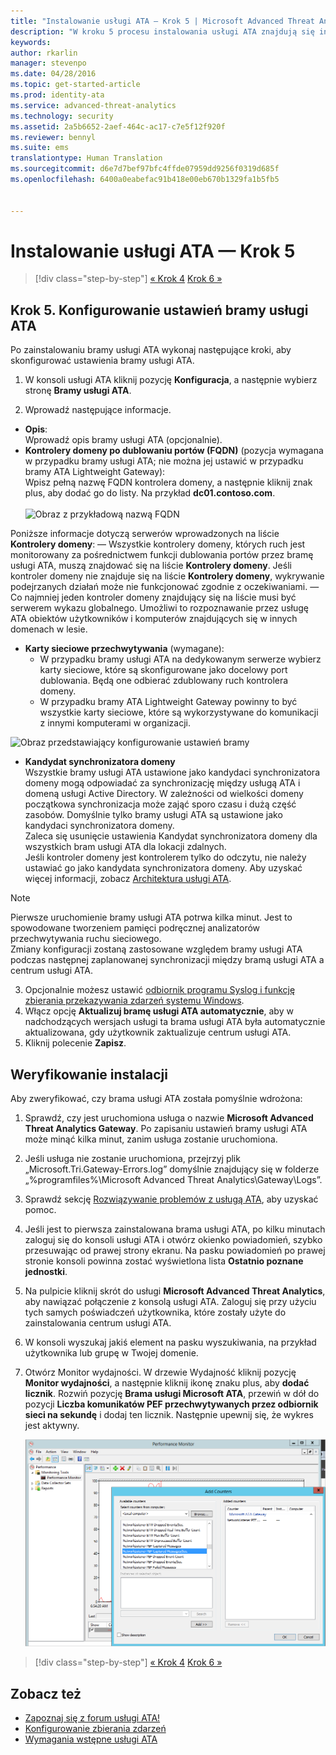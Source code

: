 ```yaml
---
title: "Instalowanie usługi ATA — Krok 5 | Microsoft Advanced Threat Analytics"
description: "W kroku 5 procesu instalowania usługi ATA znajdują się informacje ułatwiające skonfigurowanie ustawień bramy usługi ATA."
keywords: 
author: rkarlin
manager: stevenpo
ms.date: 04/28/2016
ms.topic: get-started-article
ms.prod: identity-ata
ms.service: advanced-threat-analytics
ms.technology: security
ms.assetid: 2a5b6652-2aef-464c-ac17-c7e5f12f920f
ms.reviewer: bennyl
ms.suite: ems
translationtype: Human Translation
ms.sourcegitcommit: d6e7d7bef97bfc4ffde07959dd9256f0319d685f
ms.openlocfilehash: 6400a0eabefac91b418e00eb670b1329fa1b5fb5


---
```


# Instalowanie usługi ATA — Krok 5

>[!div class="step-by-step"]
[« Krok 4](install-ata-step4.md)
[Krok 6 »](install-ata-step6.md)


## Krok 5. Konfigurowanie ustawień bramy usługi ATA
Po zainstalowaniu bramy usługi ATA wykonaj następujące kroki, aby skonfigurować ustawienia bramy usługi ATA.

1.  W konsoli usługi ATA kliknij pozycję **Konfiguracja**, a następnie wybierz stronę **Bramy usługi ATA**.

2.  Wprowadź następujące informacje.

  - **Opis**: <br>Wprowadź opis bramy usługi ATA (opcjonalnie).
  - **Kontrolery domeny po dublowaniu portów (FQDN)** (pozycja wymagana w przypadku bramy usługi ATA; nie można jej ustawić w przypadku bramy ATA Lightweight Gateway): <br>Wpisz pełną nazwę FQDN kontrolera domeny, a następnie kliknij znak plus, aby dodać go do listy. Na przykład **dc01.contoso.com**.<br /><br />![Obraz z przykładową nazwą FQDN](media/ATAGWDomainController.png)

Poniższe informacje dotyczą serwerów wprowadzonych na liście **Kontrolery domeny**: — Wszystkie kontrolery domeny, których ruch jest monitorowany za pośrednictwem funkcji dublowania portów przez bramę usługi ATA, muszą znajdować się na liście **Kontrolery domeny**. Jeśli kontroler domeny nie znajduje się na liście **Kontrolery domeny**, wykrywanie podejrzanych działań może nie funkcjonować zgodnie z oczekiwaniami.
— Co najmniej jeden kontroler domeny znajdujący się na liście musi być serwerem wykazu globalnego. Umożliwi to rozpoznawanie przez usługę ATA obiektów użytkowników i komputerów znajdujących się w innych domenach w lesie.

 - **Karty sieciowe przechwytywania** (wymagane):<br>
     - W przypadku bramy usługi ATA na dedykowanym serwerze wybierz karty sieciowe, które są skonfigurowane jako docelowy port dublowania. Będą one odbierać zdublowany ruch kontrolera domeny.
     - W przypadku bramy ATA Lightweight Gateway powinny to być wszystkie karty sieciowe, które są wykorzystywane do komunikacji z innymi komputerami w organizacji.

![Obraz przedstawiający konfigurowanie ustawień bramy](media/ATA-Config-GW-Settings.jpg)

 - **Kandydat synchronizatora domeny**<br>
Wszystkie bramy usługi ATA ustawione jako kandydaci synchronizatora domeny mogą odpowiadać za synchronizację między usługą ATA i domeną usługi Active Directory. W zależności od wielkości domeny początkowa synchronizacja może zająć sporo czasu i dużą część zasobów. Domyślnie tylko bramy usługi ATA są ustawione jako kandydaci synchronizatora domeny. <br>Zaleca się usunięcie ustawienia Kandydat synchronizatora domeny dla wszystkich bram usługi ATA dla lokacji zdalnych.<br>Jeśli kontroler domeny jest kontrolerem tylko do odczytu, nie należy ustawiać go jako kandydata synchronizatora domeny. Aby uzyskać więcej informacji, zobacz [Architektura usługi ATA](/advanced-threat-analytics/plan-design/ata-architecture#ata-lightweight-gateway-features).

> [!NOTE] 
> Pierwsze uruchomienie bramy usługi ATA potrwa kilka minut. Jest to spowodowane tworzeniem pamięci podręcznej analizatorów przechwytywania ruchu sieciowego.<br>
> Zmiany konfiguracji zostaną zastosowane względem bramy usługi ATA podczas następnej zaplanowanej synchronizacji między bramą usługi ATA a centrum usługi ATA.



    

3. Opcjonalnie możesz ustawić [odbiornik programu Syslog i funkcję zbierania przekazywania zdarzeń systemu Windows](configure-event-collection.md). 
4. Włącz opcję **Aktualizuj bramę usługi ATA automatycznie**, aby w nadchodzących wersjach usługi ta brama usługi ATA była automatycznie aktualizowana, gdy użytkownik zaktualizuje centrum usługi ATA.
3.  Kliknij polecenie **Zapisz**.


## Weryfikowanie instalacji
Aby zweryfikować, czy brama usługi ATA została pomyślnie wdrożona:

1.  Sprawdź, czy jest uruchomiona usługa o nazwie **Microsoft Advanced Threat Analytics Gateway**. Po zapisaniu ustawień bramy usługi ATA może minąć kilka minut, zanim usługa zostanie uruchomiona.

2.  Jeśli usługa nie zostanie uruchomiona, przejrzyj plik „Microsoft.Tri.Gateway-Errors.log” domyślnie znajdujący się w folderze „%programfiles%\Microsoft Advanced Threat Analytics\Gateway\Logs”.

3.  Sprawdź sekcję [Rozwiązywanie problemów z usługą ATA](/advanced-threat-analytics/troubleshoot/troubleshooting-ata-known-errors), aby uzyskać pomoc.

4.  Jeśli jest to pierwsza zainstalowana brama usługi ATA, po kilku minutach zaloguj się do konsoli usługi ATA i otwórz okienko powiadomień, szybko przesuwając od prawej strony ekranu. Na pasku powiadomień po prawej stronie konsoli powinna zostać wyświetlona lista **Ostatnio poznane jednostki**.

5.  Na pulpicie kliknij skrót do usługi **Microsoft Advanced Threat Analytics**, aby nawiązać połączenie z konsolą usługi ATA. Zaloguj się przy użyciu tych samych poświadczeń użytkownika, które zostały użyte do zainstalowania centrum usługi ATA.
6.  W konsoli wyszukaj jakiś element na pasku wyszukiwania, na przykład użytkownika lub grupę w Twojej domenie.
7.  Otwórz Monitor wydajności. W drzewie Wydajność kliknij pozycję **Monitor wydajności**, a następnie kliknij ikonę znaku plus, aby **dodać licznik**. Rozwiń pozycję **Brama usługi Microsoft ATA**, przewiń w dół do pozycji **Liczba komunikatów PEF przechwytywanych przez odbiornik sieci na sekundę** i dodaj ten licznik. Następnie upewnij się, że wykres jest aktywny.

    ![Obraz przedstawiający dodawanie liczników wydajności](media/ATA-performance-monitoring-add-counters.png)


>[!div class="step-by-step"]
[« Krok 4](install-ata-step4.md)
[Krok 6 »](install-ata-step6.md)

## Zobacz też

- [Zapoznaj się z forum usługi ATA!](https://social.technet.microsoft.com/Forums/security/home?forum=mata)
- [Konfigurowanie zbierania zdarzeń](configure-event-collection.md)
- [Wymagania wstępne usługi ATA](/advanced-threat-analytics/plan-design/ata-prerequisites)




<!--HONumber=Jun16_HO4-->


